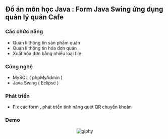 
## Đồ án môn học Java : Form Java Swing ứng dụng quản lý quán Cafe 


### Các chức năng

- Quản lí thông tin sản phẩm quán
- Quản lí thông tin hóa đơn quán
- Xuất hóa đơn bằng nhiều loại file



### Công nghệ

- MySQL ( phpMyAdmin )
- Java Swing ( Eclipse )

### Phát triển 
-  Fix các form , phát triển tính năng quét QR chuyển khoản

### Demo

<p align="center">
  <img src="https://i.giphy.com/media/v1.Y2lkPTc5MGI3NjExdDcxb2g1eDFmYjN3N2w5YjBqYmp4czc1M21vOGpmZXdoZGEwMTViZiZlcD12MV9pbnRlcm5hbF9naWZfYnlfaWQmY3Q9Zw/rImtHQZNOj1o5YwtXm/giphy.gif" alt="giphy" />
</p>


